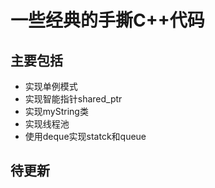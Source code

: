 # 一些经典的手撕C++代码

## 主要包括

* 实现单例模式
* 实现智能指针shared_ptr
* 实现myString类
* 实现线程池
* 使用deque实现statck和queue

## 待更新

